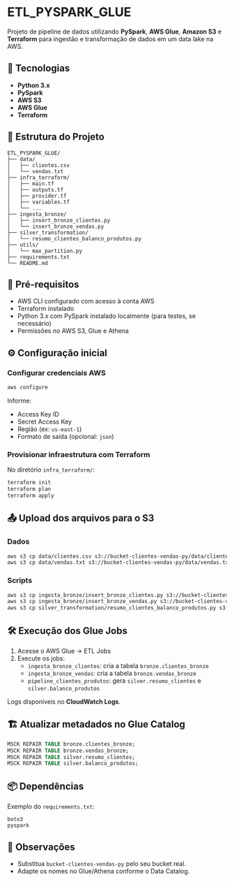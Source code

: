 
# ETL_PYSPARK_GLUE

Projeto de pipeline de dados utilizando **PySpark**, **AWS Glue**, **Amazon S3** e **Terraform** para ingestão e transformação de dados em um data lake na AWS.

## 🚀 Tecnologias

- **Python 3.x**
- **PySpark**
- **AWS S3**
- **AWS Glue**
- **Terraform**

## 📂 Estrutura do Projeto

```
ETL_PYSPARK_GLUE/
├── data/
│   ├── clientes.csv
│   └── vendas.txt
├── infra_terraform/
│   ├── main.tf
│   ├── outputs.tf
│   ├── provider.tf
│   ├── variables.tf
│   └── ...
├── ingesta_bronze/
│   ├── insert_bronze_clientes.py
│   └── insert_bronze_vendas.py
├── silver_transformation/
│   └── resumo_clientes_balanco_produtos.py
├── utils/
│   └── max_partition.py
├── requirements.txt
└── README.md
```

## 🔑 Pré-requisitos

- AWS CLI configurado com acesso à conta AWS
- Terraform instalado
- Python 3.x com PySpark instalado localmente (para testes, se necessário)
- Permissões no AWS S3, Glue e Athena

## ⚙️ Configuração inicial

### Configurar credenciais AWS

```bash
aws configure
```

Informe:
- Access Key ID
- Secret Access Key
- Região (ex: `us-east-1`)
- Formato de saída (opcional: `json`)

### Provisionar infraestrutura com Terraform

No diretório `infra_terraform/`:

```bash
terraform init
terraform plan
terraform apply
```

## 📤 Upload dos arquivos para o S3

### Dados

```bash
aws s3 cp data/clientes.csv s3://bucket-clientes-vendas-py/data/clientes.csv
aws s3 cp data/vendas.txt s3://bucket-clientes-vendas-py/data/vendas.txt
```

### Scripts

```bash
aws s3 cp ingesta_bronze/insert_bronze_clientes.py s3://bucket-clientes-vendas-py/scripts/ingesta_bronze/bronze_clientes.py
aws s3 cp ingesta_bronze/insert_bronze_vendas.py s3://bucket-clientes-vendas-py/scripts/ingesta_bronze/bronze_vendas.py
aws s3 cp silver_transformation/resumo_clientes_balanco_produtos.py s3://bucket-clientes-vendas-py/scripts/transformation/resumo_clientes_balanco_produtos.py
```

## 🛠️ Execução dos Glue Jobs

1. Acesse o AWS Glue → ETL Jobs
2. Execute os jobs:
   - `ingesta_bronze_clientes`: cria a tabela `bronze.clientes_bronze`
   - `ingesta_bronze_vendas`: cria a tabela `bronze.vendas_bronze`
   - `pipeline_clientes_produtos`: gera `silver.resumo_clientes` e `silver.balanco_produtos`

Logs disponíveis no **CloudWatch Logs**.

## 🏗️ Atualizar metadados no Glue Catalog

```sql
MSCK REPAIR TABLE bronze.clientes_bronze;
MSCK REPAIR TABLE bronze.vendas_bronze;
MSCK REPAIR TABLE silver.resumo_clientes;
MSCK REPAIR TABLE silver.balanco_produtos;
```

## 📦 Dependências

Exemplo do `requirements.txt`:

```
boto3
pyspark
```

## 📌 Observações

- Substitua `bucket-clientes-vendas-py` pelo seu bucket real.
- Adapte os nomes no Glue/Athena conforme o Data Catalog.
